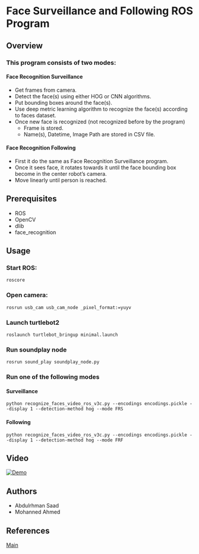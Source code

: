 # Face Surveillance and Following ROS Program

## Overview

### This program consists of two modes:

#### Face Recognition Surveillance

* Get frames from camera. 
* Detect the face(s) using either HOG or CNN algorithms. 
* Put bounding boxes around the face(s).
* Use deep metric learning algorithm to recognize the face(s) according to faces dataset.
* Once new face is recognized (not recognized before by the program)
    - Frame is stored.
    - Name(s), Datetime, Image Path are stored in CSV file.

#### Face Recognition Following

* First it do the same as Face Recognition Surveillance program. 
* Once it sees face, it rotates towards it until the face bounding box become in the center robot’s camera.
* Move linearly until person is reached.

## Prerequisites 

- ROS
- OpenCV
- dlib
- face_recognition

## Usage

### Start ROS: 
`roscore`
 
### Open camera:
`rosrun usb_cam usb_cam_node _pixel_format:=yuyv`

### Launch turtlebot2
`roslaunch turtlebot_bringup minimal.launch`

### Run soundplay node
`rosrun sound_play soundplay_node.py`

### Run one of the following modes

#### Surveillance
`python recognize_faces_video_ros_v3c.py --encodings encodings.pickle --display 1 --detection-method hog --mode FRS`

#### Following
`python recognize_faces_video_ros_v3c.py --encodings encodings.pickle --display 1 --detection-method hog --mode FRF`

## Video
[![Demo](gif_image.gif)](https://www.youtube.com/watch?v=mvrjb8ecock&t=17s)

## Authors 

* Abdulrhman Saad
* Mohanned Ahmed 

## References
[Main](https://www.pyimagesearch.com/2018/06/18/face-recognition-with-opencv-python-and-deep-learning/)
